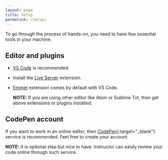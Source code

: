 ```yaml
---
layout: page
title: Setup
permalink: /setup/
---
```


To go through the process of hands-on, you need to have few essential tools in your machine.

## Editor and plugins

- [VS Code](https://code.visualstudio.com/download) is recommended.
- Install the [Live Server](https://marketplace.visualstudio.com/items?itemName=ritwickdey.LiveServer) extension.
- [Emmet](https://code.visualstudio.com/docs/editor/emmet) extension comes by default with VS Code.

  __NOTE:__ If you are using other editor like Atom or Sublime Txt, then get above extensions or plugins installed.

## CodePen account

If you want to work in an online editor, then [CodePen](https://codepen.io){:target="_blank"} service is recommended.
Feel free to create your account.

__NOTE:__ It is optional step but nice to have. Instructor can easily review your code online through such service.
